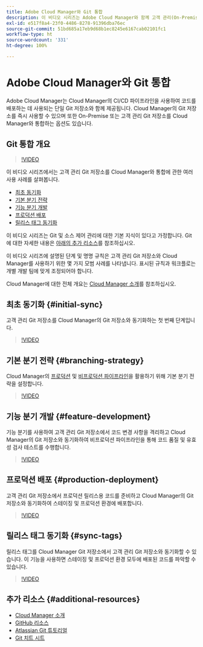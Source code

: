 ```yaml
---
title: Adobe Cloud Manager와 Git 통합
description: 이 비디오 시리즈는 Adobe Cloud Manager와 함께 고객 관리(On-Premise) Git 저장소를 설정하고 통합하는 과정을 안내합니다.
exl-id: e517f8a4-23f0-4486-8278-91396dba76ec
source-git-commit: 51bd685a17eb9d68b1ec8245e6167cab02101fc1
workflow-type: ht
source-wordcount: '331'
ht-degree: 100%

---
```



# Adobe Cloud Manager와 Git 통합

Adobe Cloud Manager는 Cloud Manager의 CI/CD 파이프라인을 사용하여 코드를 배포하는 데 사용되는 단일 Git 저장소와 함께 제공됩니다. Cloud Manager의 Git 저장소를 즉시 사용할 수 있으며 또한 On-Premise 또는 고객 관리 Git 저장소를 Cloud Manager와 통합하는 옵션도 있습니다.

## Git 통합 개요

>[!VIDEO](https://video.tv.adobe.com/v/28710/)

이 비디오 시리즈에서는 고객 관리 Git 저장소를 Cloud Manager와 통합에 관한 여러 사용 사례를 살펴봅니다.

* [최초 동기화](#initial-sync)
* [기본 분기 전략](#branching-strategy)
* [기능 분기 개발](#feature-development)
* [프로덕션 배포](#production-deployment)
* [릴리스 태그 동기화](#sync-tags)

이 비디오 시리즈는 Git 및 소스 제어 관리에 대한 기본 지식이 있다고 가정합니다. Git에 대한 자세한 내용은 [아래의 추가 리소스](#additional-resources)를 참조하십시오.

이 비디오 시리즈에 설명된 단계 및 명명 규칙은 고객 관리 Git 저장소와 Cloud Manager를 사용하기 위한 몇 가지 모범 사례를 나타냅니다. 표시된 규칙과 워크플로는 개별 개발 팀에 맞게 조정되어야 합니다.

Cloud Manager에 대한 전체 개요는 [Cloud Manager 소개](/help/introduction.md)를 참조하십시오.

## 최초 동기화 {#initial-sync}

고객 관리 Git 저장소를 Cloud Manager의 Git 저장소와 동기화하는 첫 번째 단계입니다.

>[!VIDEO](https://video.tv.adobe.com/v/28711/?quality=12)

## 기본 분기 전략 {#branching-strategy}

Cloud Manager의 [프로덕션](/help/using/production-pipelines.md) 및 [비프로덕션 파이프라인](/help/using/non-production-pipelines.md)을 활용하기 위해 기본 분기 전략을 설정합니다.

>[!VIDEO](https://video.tv.adobe.com/v/28712/?quality=12)

## 기능 분기 개발 {#feature-development}

기능 분기를 사용하여 고객 관리 Git 저장소에서 코드 변경 사항을 격리하고 Cloud Manager의 Git 저장소와 동기화하여 비프로덕션 파이프라인을 통해 코드 품질 및 유효성 검사 테스트를 수행합니다.

>[!VIDEO](https://video.tv.adobe.com/v/28723/?quality=12)

## 프로덕션 배포 {#production-deployment}

고객 관리 Git 저장소에서 프로덕션 릴리스용 코드를 준비하고 Cloud Manager의 Git 저장소와 동기화하여 스테이징 및 프로덕션 환경에 배포합니다.

>[!VIDEO](https://video.tv.adobe.com/v/28724/?quality=12)

## 릴리스 태그 동기화 {#sync-tags}

릴리스 태그를 Cloud Manager Git 저장소에서 고객 관리 Git 저장소와 동기화할 수 있습니다. 이 기능을 사용하면 스테이징 및 프로덕션 환경 모두에 배포된 코드를 파악할 수 있습니다.

>[!VIDEO](https://video.tv.adobe.com/v/28725/?quality=12)

## 추가 리소스 {#additional-resources}

* [Cloud Manager 소개](/help/introduction.md)
* [GitHub 리소스](https://docs.github.com/en/get-started/getting-started-with-git/set-up-git)
* [Atlassian Git 튜토리얼](https://www.atlassian.com/git/tutorials/what-is-version-control)
* [Git 치트 시트](https://education.github.com/git-cheat-sheet-education.pdf)
